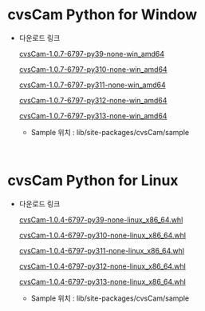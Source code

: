 
# cvsCam Python for Window
<ul><li>다운로드 링크</li>

[cvsCam-1.0.7-6797-py39-none-win_amd64](https://github.com/CREVIS/Camera/blob/master/cvsCam/Python/Windows/cvsCam-1.0.4-6797-py39-none-win_amd64.whl)

[cvsCam-1.0.7-6797-py310-none-win_amd64](https://github.com/CREVIS/Camera/blob/master/cvsCam/Python/Windows/cvsCam-1.0.4-6797-py310-none-win_amd64.whl)

[cvsCam-1.0.7-6797-py311-none-win_amd64](https://github.com/CREVIS/Camera/blob/master/cvsCam/Python/Windows/cvsCam-1.0.4-6797-py311-none-win_amd64.whl)

[cvsCam-1.0.7-6797-py312-none-win_amd64](https://github.com/CREVIS/Camera/blob/master/cvsCam/Python/Windows/cvsCam-1.0.4-6797-py312-none-win_amd64.whl)

[cvsCam-1.0.7-6797-py313-none-win_amd64](https://github.com/CREVIS/Camera/blob/master/cvsCam/Python/Windows/cvsCam-1.0.4-6797-py313-none-win_amd64.whl)

<ul><li>
Sample 위치 : lib/site-packages/cvsCam/sample
</ul></ul>



<br>

# cvsCam Python for Linux
<ul><li>다운로드 링크</li>

[cvsCam-1.0.4-6797-py39-none-linux_x86_64.whl](https://github.com/CREVIS/Camera/raw/refs/heads/master/cvsCam/Python/Linux/cvsCam-1.0.4-6797-py39-none-linux_x86_64.whl)

[cvsCam-1.0.4-6797-py310-none-linux_x86_64.whl](https://github.com/CREVIS/Camera/raw/refs/heads/master/cvsCam/Python/Linux/cvsCam-1.0.4-6797-py310-none-linux_x86_64.whl)

[cvsCam-1.0.4-6797-py311-none-linux_x86_64.whl](https://github.com/CREVIS/Camera/raw/refs/heads/master/cvsCam/Python/Linux/cvsCam-1.0.4-6797-py311-none-linux_x86_64.whl)

[cvsCam-1.0.4-6797-py312-none-linux_x86_64.whl](https://github.com/CREVIS/Camera/raw/refs/heads/master/cvsCam/Python/Linux/cvsCam-1.0.4-6797-py312-none-linux_x86_64.whl)

[cvsCam-1.0.4-6797-py313-none-linux_x86_64.whl](https://github.com/CREVIS/Camera/raw/refs/heads/master/cvsCam/Python/Linux/cvsCam-1.0.4-6797-py313-none-linux_x86_64.whl)

<ul><li>
Sample 위치 : lib/site-packages/cvsCam/sample
</ul></ul>

